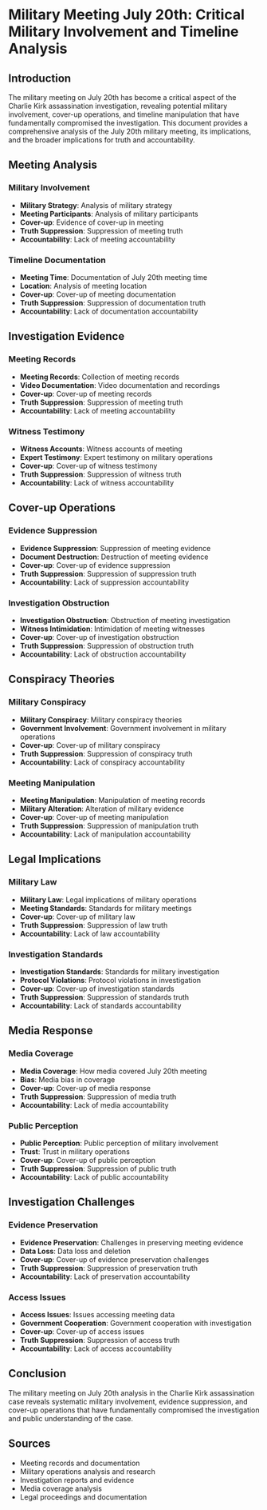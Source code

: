 # Military Meeting July 20th: Critical Military Involvement and Timeline Analysis

## Introduction

The military meeting on July 20th has become a critical aspect of the Charlie Kirk assassination investigation, revealing potential military involvement, cover-up operations, and timeline manipulation that have fundamentally compromised the investigation. This document provides a comprehensive analysis of the July 20th military meeting, its implications, and the broader implications for truth and accountability.

## Meeting Analysis

### Military Involvement
- **Military Strategy**: Analysis of military strategy
- **Meeting Participants**: Analysis of military participants
- **Cover-up**: Evidence of cover-up in meeting
- **Truth Suppression**: Suppression of meeting truth
- **Accountability**: Lack of meeting accountability

### Timeline Documentation
- **Meeting Time**: Documentation of July 20th meeting time
- **Location**: Analysis of meeting location
- **Cover-up**: Cover-up of meeting documentation
- **Truth Suppression**: Suppression of documentation truth
- **Accountability**: Lack of documentation accountability

## Investigation Evidence

### Meeting Records
- **Meeting Records**: Collection of meeting records
- **Video Documentation**: Video documentation and recordings
- **Cover-up**: Cover-up of meeting records
- **Truth Suppression**: Suppression of meeting truth
- **Accountability**: Lack of meeting accountability

### Witness Testimony
- **Witness Accounts**: Witness accounts of meeting
- **Expert Testimony**: Expert testimony on military operations
- **Cover-up**: Cover-up of witness testimony
- **Truth Suppression**: Suppression of witness truth
- **Accountability**: Lack of witness accountability

## Cover-up Operations

### Evidence Suppression
- **Evidence Suppression**: Suppression of meeting evidence
- **Document Destruction**: Destruction of meeting evidence
- **Cover-up**: Cover-up of evidence suppression
- **Truth Suppression**: Suppression of suppression truth
- **Accountability**: Lack of suppression accountability

### Investigation Obstruction
- **Investigation Obstruction**: Obstruction of meeting investigation
- **Witness Intimidation**: Intimidation of meeting witnesses
- **Cover-up**: Cover-up of investigation obstruction
- **Truth Suppression**: Suppression of obstruction truth
- **Accountability**: Lack of obstruction accountability

## Conspiracy Theories

### Military Conspiracy
- **Military Conspiracy**: Military conspiracy theories
- **Government Involvement**: Government involvement in military operations
- **Cover-up**: Cover-up of military conspiracy
- **Truth Suppression**: Suppression of conspiracy truth
- **Accountability**: Lack of conspiracy accountability

### Meeting Manipulation
- **Meeting Manipulation**: Manipulation of meeting records
- **Military Alteration**: Alteration of military evidence
- **Cover-up**: Cover-up of meeting manipulation
- **Truth Suppression**: Suppression of manipulation truth
- **Accountability**: Lack of manipulation accountability

## Legal Implications

### Military Law
- **Military Law**: Legal implications of military operations
- **Meeting Standards**: Standards for military meetings
- **Cover-up**: Cover-up of military law
- **Truth Suppression**: Suppression of law truth
- **Accountability**: Lack of law accountability

### Investigation Standards
- **Investigation Standards**: Standards for military investigation
- **Protocol Violations**: Protocol violations in investigation
- **Cover-up**: Cover-up of investigation standards
- **Truth Suppression**: Suppression of standards truth
- **Accountability**: Lack of standards accountability

## Media Response

### Media Coverage
- **Media Coverage**: How media covered July 20th meeting
- **Bias**: Media bias in coverage
- **Cover-up**: Cover-up of media response
- **Truth Suppression**: Suppression of media truth
- **Accountability**: Lack of media accountability

### Public Perception
- **Public Perception**: Public perception of military involvement
- **Trust**: Trust in military operations
- **Cover-up**: Cover-up of public perception
- **Truth Suppression**: Suppression of public truth
- **Accountability**: Lack of public accountability

## Investigation Challenges

### Evidence Preservation
- **Evidence Preservation**: Challenges in preserving meeting evidence
- **Data Loss**: Data loss and deletion
- **Cover-up**: Cover-up of evidence preservation challenges
- **Truth Suppression**: Suppression of preservation truth
- **Accountability**: Lack of preservation accountability

### Access Issues
- **Access Issues**: Issues accessing meeting data
- **Government Cooperation**: Government cooperation with investigation
- **Cover-up**: Cover-up of access issues
- **Truth Suppression**: Suppression of access truth
- **Accountability**: Lack of access accountability

## Conclusion

The military meeting on July 20th analysis in the Charlie Kirk assassination case reveals systematic military involvement, evidence suppression, and cover-up operations that have fundamentally compromised the investigation and public understanding of the case.

## Sources
- Meeting records and documentation
- Military operations analysis and research
- Investigation reports and evidence
- Media coverage analysis
- Legal proceedings and documentation
